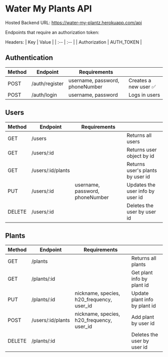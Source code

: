 # Water My Plants API

Hosted Backend URL: https://water-my-plantz.herokuapp.com/api

Endpoints that require an authorization token:

Headers:
| Key | Value |
| :-- | :-- |
| Authorization | AUTH_TOKEN |

## Authentication

| Method | Endpoint       | Requirements                    |                       |
| ------ | -------------- | ------------------------------- | --------------------- |
| POST   | /auth/register | username, password, phoneNumber | Creates a new user ✅ |
| POST   | /auth/login    | username, password              | Logs in users         |

## Users

| Method | Endpoint          | Requirements                    |                                  |
| ------ | ----------------- | ------------------------------- | -------------------------------- |
| GET    | /users            |                                 | Returns all users                |
| GET    | /users/:id        |                                 | Returns user object by id        |
| GET    | /users/:id/plants |                                 | Returns user's plants by user id |
| PUT    | /users/:id        | username, password, phoneNumber | Updates the user info by user id |
| DELETE | /users/:id        |                                 | Deletes the user by user id      |

## Plants

| Method | Endpoint          | Requirements                              |                               |
| ------ | ----------------- | ----------------------------------------- | ----------------------------- |
| GET    | /plants           |                                           | Returns all plants            |
| GET    | /plants/:id       |                                           | Get plant info by plant id    |
| PUT    | /plants/:id       | nickname, species, h20_frequency, user_id | Update plant info by plant id |
| POST   | /users/:id/plants | nickname, species, h20_frequency, user_id | Add plant by user id          |
| DELETE | /plants/:id       |                                           | Deletes the user by user id   |
